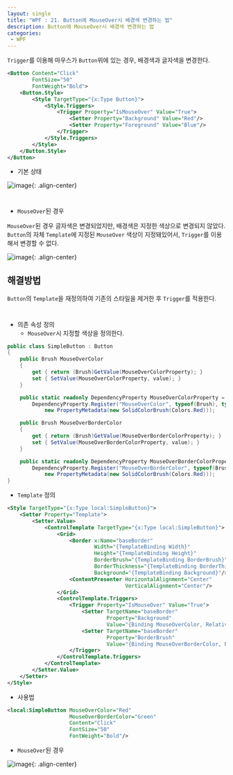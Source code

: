 ```yaml
---
layout: single
title: "WPF : 21. Button에 MouseOver시 배경색 변경하는 법"
description: Button에 MouseOver시 배경색 변경하는 법
categories:
 - WPF
---
```


`Trigger`를 이용해 마우스가 `Button`위에 있는 경우, 배경색과 글자색을 변경한다.

```xml
<Button Content="Click" 
        FontSize="50" 
        FontWeight="Bold">
    <Button.Style>
        <Style TargetType="{x:Type Button}">
            <Style.Triggers>
                <Trigger Property="IsMouseOver" Value="True">
                    <Setter Property="Background" Value="Red"/>
                    <Setter Property="Foreground" Value="Blue"/>
                </Trigger>
            </Style.Triggers>
        </Style>
    </Button.Style>
</Button>
```

- 기본 상태

![image](https://user-images.githubusercontent.com/38006679/150038371-830f9441-0dae-47d7-975b-54bfae5a2403.png){: .align-center}


<div style="line-height : 0.8">
<br/>
</div>

- `MouseOver`된 경우

`MouseOver`된 경우 글자색은 변경되었지만, 배경색은 지정한 색상으로 변경되지 않았다. `Button`의 자체 `Template`에 지정된 `MouseOver` 색상이 지정돼있어서, `Trigger`를 이용해서 변경할 수 없다.

![image](https://user-images.githubusercontent.com/38006679/150038440-44aed673-962c-46ca-8775-17bb5a454078.png){: .align-center}

## 해결방법

`Button`의 `Template`을 재정의하여 기존의 스타일을 제거한 후 `Trigger`를 적용한다.

<div style="line-height : 0.8">
<br/>
</div>

- 의존 속성 정의
    - `MouseOver`시 지정할 색상을 정의한다.

```csharp
public class SimpleButton : Button
{
    public Brush MouseOverColor
    {
        get { return (Brush)GetValue(MouseOverColorProperty); }
        set { SetValue(MouseOverColorProperty, value); }
    }

    public static readonly DependencyProperty MouseOverColorProperty =
        DependencyProperty.Register("MouseOverColor", typeof(Brush), typeof(SimpleButton),
            new PropertyMetadata(new SolidColorBrush(Colors.Red)));

    public Brush MouseOverBorderColor
    {
        get { return (Brush)GetValue(MouseOverBorderColorProperty); }
        set { SetValue(MouseOverBorderColorProperty, value); }
    }

    public static readonly DependencyProperty MouseOverBorderColorProperty =
        DependencyProperty.Register("MouseOverBorderColor", typeof(Brush), typeof(SimpleButton),
            new PropertyMetadata(new SolidColorBrush(Colors.Red)));
}
```

- `Template` 정의

```xml
<Style TargetType="{x:Type local:SimpleButton}">
    <Setter Property="Template">
        <Setter.Value>
            <ControlTemplate TargetType="{x:Type local:SimpleButton}">
                <Grid>
                    <Border x:Name="baseBorder"
                            Width="{TemplateBinding Width}"
                            Height="{TemplateBinding Height}"
                            BorderBrush="{TemplateBinding BorderBrush}"
                            BorderThickness="{TemplateBinding BorderThickness}"
                            Background="{TemplateBinding Background}"/>
                    <ContentPresenter HorizontalAlignment="Center"
                                      VerticalAlignment="Center"/>
                </Grid>
                <ControlTemplate.Triggers>
                    <Trigger Property="IsMouseOver" Value="True">
                        <Setter TargetName="baseBorder" 
                                Property="Background" 
                                Value="{Binding MouseOverColor, RelativeSource={RelativeSource TemplatedParent}}"/>
                        <Setter TargetName="baseBorder" 
                                Property="BorderBrush" 
                                Value="{Binding MouseOverBorderColor, RelativeSource={RelativeSource TemplatedParent}}"/>
                    </Trigger>
                </ControlTemplate.Triggers>
            </ControlTemplate>                
        </Setter.Value>
    </Setter>
</Style>
```

- 사용법

```xml
<local:SimpleButton MouseOverColor="Red" 
                    MouseOverBorderColor="Green" 
                    Content="Click" 
                    FontSize="50" 
                    FontWeight="Bold"/>
```

- `MouseOver`된 경우

![image](https://user-images.githubusercontent.com/38006679/150038779-a55cacca-a97d-48b8-a64c-2dcdac39bda6.png){: .align-center}